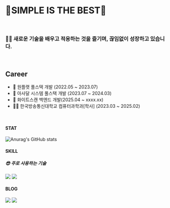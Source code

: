# 🔭SIMPLE IS THE BEST🌱  
<br>

### 🧑‍💻 새로운 기술을 배우고 적응하는 것을 즐기며, 끊임없이 성장하고 있습니다.  
<br>                                             
   
## Career
- 🏢 원플랫 풀스택 개발 (2022.05 ~ 2023.07)
- 🏢 아사달 시스템 풀스택 개발 (2023.07 ~ 2024.03)
- 🏢 화이트스캔 백엔드 개발(2025.04 ~ xxxx.xx)
- 👨‍🎓 한국방송통신대학교 컴퓨터과학과[학사] (2023.03 ~ 2025.02)
<br>   
  

#### STAT

![Anurag's GitHub stats](https://github-readme-stats.vercel.app/api?username=babyslayerr&show_icons=true&theme=transparent)
<br/>
<!-- [![Solved.ac 프로필](http://mazassumnida.wtf/api/v2/generate_badge?boj=whdghks619)](https://solved.ac/whdghks619) -->

#### SKILL

##### 😎 주로 사용하는 기술

<a href="https://blog.naver.com/gksqlcxkdns1" target="_blank"><img src="https://img.shields.io/badge/Spring--Boot-black?logo=Spring Boot&logoColor=#6DB33F"/></a>
<a href="https://blog.naver.com/gksqlcxkdns1" target="_blank"><img src="https://img.shields.io/badge/Vue-black?logo=Vue.js&logoColor=#4FC08D"/></a>
  

#### BLOG

<a href="https://velog.io/@babyslayerr" target="_blank"><img src="https://img.shields.io/badge/VELOG-black?logo=VELOG&logoColor=#00FA9A"/></a>
<a href="https://blog.naver.com/gksqlcxkdns1" target="_blank"><img src="https://img.shields.io/badge/NAVER--BLOG-black?logo=Naver&logoColor=#03C75A"/></a>

<!--
**babyslayerr/babyslayerr** is a ✨ _special_ ✨ repository because its `README.md` (this file) appears on your GitHub profile.

Here are some ideas to get you started:

- 🔭 I’m currently working on ...
- 🌱 I’m currently learning ...
- 👯 I’m looking to collaborate on ...
- 🤔 I’m looking for help with ...
- 💬 Ask me about ...
- 📫 How to reach me: ...
- 😄 Pronouns: ...
- ⚡ Fun fact: ...
-->
